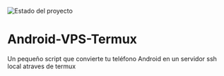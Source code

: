 ![Estado del proyecto](https://img.shields.io/badge/estado-en_construcción-yellow.svg)
# Android-VPS-Termux
Un pequeño script que convierte tu teléfono Android en un servidor ssh local atraves de termux 

